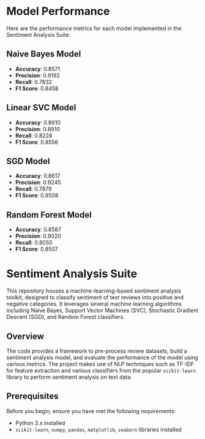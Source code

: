# Model Performance

Here are the performance metrics for each model implemented in the Sentiment Analysis Suite:

## Naive Bayes Model
- **Accuracy**: 0.8571
- **Precision**: 0.9192
- **Recall**: 0.7832
- **F1 Score**: 0.8458

## Linear SVC Model
- **Accuracy**: 0.8610
- **Precision**: 0.8910
- **Recall**: 0.8228
- **F1 Score**: 0.8556

## SGD Model
- **Accuracy**: 0.8617
- **Precision**: 0.9245
- **Recall**: 0.7879
- **F1 Score**: 0.8508

## Random Forest Model
- **Accuracy**: 0.8587
- **Precision**: 0.9020
- **Recall**: 0.8050
- **F1 Score**: 0.8507



# Sentiment Analysis Suite

This repository houses a machine-learning-based sentiment analysis toolkit, designed to classify sentiment of text reviews into positive and negative categories. It leverages several machine learning algorithms including Naive Bayes, Support Vector Machines (SVC), Stochastic Gradient Descent (SGD), and Random Forest classifiers.


## Overview
The code provides a framework to pre-process review datasets, build a sentiment analysis model, and evaluate the performance of the model using various metrics. The project makes use of NLP techniques such as TF-IDF for feature extraction and various classifiers from the popular `scikit-learn` library to perform sentiment analysis on text data.


## Prerequisites
Before you begin, ensure you have met the following requirements:
- Python 3.x installed
- `scikit-learn`, `numpy`, `pandas`, `matplotlib`, `seaborn` libraries installed
